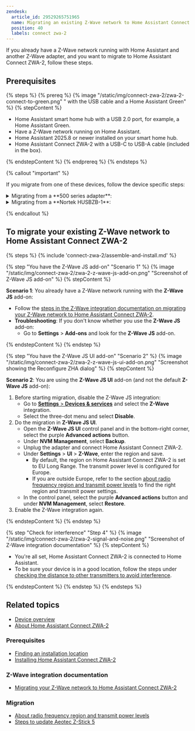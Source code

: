 ```yaml
---
zendesk:
  article_id: 29529265751965
  name: Migrating an existing Z-Wave network to Home Assistant Connect ZWA-2
  position: 40
  labels: connect zwa-2
---
```


If you already have a Z-Wave network running with Home Assistant and another Z-Wave adapter, and you want to migrate to Home Assistant Connect ZWA-2, follow these steps.

## Prerequisites

{% steps %}
{% prereq %}
{% image "/static/img/connect-zwa-2/zwa-2-connect-to-green.png" " with the USB cable and a Home Assistant Green" %}
{% stepContent %}

- Home Assistant smart home hub with a USB 2.0 port, for example, a Home Assistant Green.
- Have a Z-Wave network running on Home Assistant.
- Home Assistant 2025.8 or newer installed on your smart home hub.
- Home Assistant Connect ZWA-2 with a USB-C to USB-A cable (included in the box).

{% endstepContent %}
{% endprereq %}
{% endsteps %}

{% callout "important" %}

If you migrate from one of these devices, follow the device specific steps:

<details>

<summary>Migrating from a **500 series adapter**:</summary>

If you want to migrate from a **500 series adapter**, before starting migration, update the adapter to SDK 6.61+.

- Check the documentation of your device to see if and how it can be updated.
  - [Steps to update Aeotec Z-Stick 5](https://aeotec.freshdesk.com/support/solutions/articles/6000252294-z-stick-gen5-v1-02-firmware-update).

</details>

<details>

<summary>Migrating from a **Nortek HUSBZB-1**:</summary>

If you want to migrate from a **Nortek HUSBZB-1**: there is no (easy) way to update that device.

- You need to set up a new network.

  - If you are comfortable with soldering and have time and patience: some users have reported that they were able to upgrade the firmware of the Nortek HUSBZB-1 with [this procedure](https://community.hubitat.com/t/guide-nortek-husbzb-1-nvm-backup-restore-and-updating-z-wave-firmware/48012).

</details>

{% endcallout %}

## To migrate your existing Z-Wave network to Home Assistant Connect ZWA-2

{% steps %}
{% include 'connect-zwa-2/assemble-and-install.md' %}


{% step "You have the Z-Wave JS add-on" "Scenario 1" %}
{% image "/static/img/connect-zwa-2/zwa-2-z-wave-js-add-on.png" "Screenshot of Z-Wave JS add-on" %}
{% stepContent %}

**Scenario 1**: You already have a Z-Wave network running with the **Z-Wave JS** add-on:

- Follow the [steps in the Z-Wave integration documentation on migrating your Z-Wave network to Home Assistant Connect ZWA-2](https://www.home-assistant.io/integrations/zwave_js/#migrating-a-z-wave-network-to-a-new-adapter).
- **Troubleshooting**: If you don't know whether you use the **Z-Wave JS** add-on:
  - Go to **Settings** > **Add-ons** and look for the **Z-Wave JS** add-on.

{% endstepContent %}
{% endstep %}

{% step "You have the Z-Wave JS UI add-on" "Scenario 2" %}
{% image "/static/img/connect-zwa-2/zwa-2-z-wave-js-ui-add-on.png" "Screenshot showing the Reconfigure ZHA dialog" %}
{% stepContent %}

**Scenario 2**: You are using the **Z-Wave JS UI** add-on (and not the default **Z-Wave JS** add-on):

1. Before starting migration, disable the Z-Wave JS integration:
   - Go to [**Settings** > **Devices & services**](https://my.home-assistant.io/redirect/integrations/) and select the **Z-Wave** integration.
   - Select the three-dot menu and select **Disable**.
2. Do the migration in **Z-Wave JS UI**.
   - Open the **Z-Wave JS UI** control panel and in the bottom-right corner, select the purple **Advanced actions** button.
   - Under **NVM Management**, select **Backup**.
   - Unplug the adapter and connect Home Assistant Connect ZWA-2.
   - Under **Settings** > **UI** > **Z-Wave**, enter the region and save.
     - By default, the region on Home Assistant Connect ZWA-2 is set to EU Long Range. The transmit power level is configured for Europe.
     - If you are outside Europe, refer to the section [about radio frequency region and transmit power levels](/hc/en-us/articles/29081378073501) to find the right region and transmit power settings.
   - In the control panel, select the purple **Advanced actions** button and under **NVM Management**, select **Restore**.
3. Enable the Z-Wave integration again.

{% endstepContent %}
{% endstep %}

{% step "Check for interference" "Step 4" %}
{% image "/static/img/connect-zwa-2/zwa-2-signal-and-noise.png" "Screenshot of Z-Wave integration documentation" %}
{% stepContent %}

- You're all set, Home Assistant Connect ZWA-2 is connected to Home Assistant.
- To be sure your device is in a good location, follow the steps under [checking the distance to other transmitters to avoid interference](/hc/en-us/articles/28670741134365).

{% endstepContent %}
{% endstep %}
{% endsteps %}

## Related topics

- [Device overview](/hc/en-us/articles/28670192316189)
- [About Home Assistant Connect ZWA-2](/hc/en-us/articles/29190222644509)

### Prerequisites

- [Finding an installation location](/hc/en-us/articles/28670284336925)
- [Installing Home Assistant Connect ZWA-2](/hc/en-us/articles/28685750450205)

### Z-Wave integration documentation

- [Migrating your Z-Wave network to Home Assistant Connect ZWA-2](https://www.home-assistant.io/integrations/zwave_js/#migrating-a-z-wave-network-to-a-new-adapter)

### Migration

- [About radio frequency region and transmit power levels](/hc/en-us/articles/29081378073501)
- [Steps to update Aeotec Z-Stick 5](https://aeotec.freshdesk.com/support/solutions/articles/6000252294-z-stick-gen5-v1-02-firmware-update)